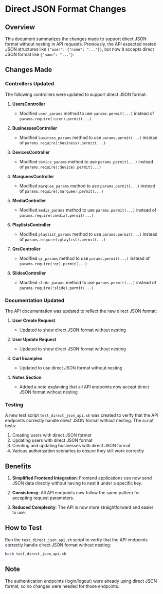 # Direct JSON Format Changes

## Overview

This document summarizes the changes made to support direct JSON format without nesting in API requests. Previously, the API expected nested JSON structures like `{"user": {"name": "..."}}`, but now it accepts direct JSON format like `{"name": "..."}`.

## Changes Made

### Controllers Updated

The following controllers were updated to support direct JSON format:

1. **UsersController**
   - Modified `user_params` method to use `params.permit(...)` instead of `params.require(:user).permit(...)`

2. **BusinessesController**
   - Modified `business_params` method to use `params.permit(...)` instead of `params.require(:business).permit(...)`

3. **DevicesController**
   - Modified `device_params` method to use `params.permit(...)` instead of `params.require(:device).permit(...)`

4. **MarqueesController**
   - Modified `marquee_params` method to use `params.permit(...)` instead of `params.require(:marquee).permit(...)`

5. **MediaController**
   - Modified `media_params` method to use `params.permit(...)` instead of `params.require(:media).permit(...)`

6. **PlaylistsController**
   - Modified `playlist_params` method to use `params.permit(...)` instead of `params.require(:playlist).permit(...)`

7. **QrsController**
   - Modified `qr_params` method to use `params.permit(...)` instead of `params.require(:qr).permit(...)`

8. **SlidesController**
   - Modified `slide_params` method to use `params.permit(...)` instead of `params.require(:slide).permit(...)`

### Documentation Updated

The API documentation was updated to reflect the new direct JSON format:

1. **User Create Request**
   - Updated to show direct JSON format without nesting

2. **User Update Request**
   - Updated to show direct JSON format without nesting

3. **Curl Examples**
   - Updated to use direct JSON format without nesting

4. **Notes Section**
   - Added a note explaining that all API endpoints now accept direct JSON format without nesting

### Testing

A new test script `test_direct_json_api.sh` was created to verify that the API endpoints correctly handle direct JSON format without nesting. The script tests:

1. Creating users with direct JSON format
2. Updating users with direct JSON format
3. Creating and updating businesses with direct JSON format
4. Various authorization scenarios to ensure they still work correctly

## Benefits

1. **Simplified Frontend Integration**: Frontend applications can now send JSON data directly without having to nest it under a specific key.

2. **Consistency**: All API endpoints now follow the same pattern for accepting request parameters.

3. **Reduced Complexity**: The API is now more straightforward and easier to use.

## How to Test

Run the `test_direct_json_api.sh` script to verify that the API endpoints correctly handle direct JSON format without nesting:

```bash
bash test_direct_json_api.sh
```

## Note

The authentication endpoints (login/logout) were already using direct JSON format, so no changes were needed for those endpoints.